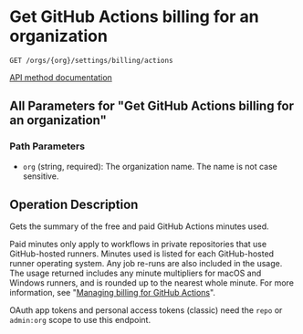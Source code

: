 # Get GitHub Actions billing for an organization

`GET /orgs/{org}/settings/billing/actions`

[API method documentation](https://docs.github.com/rest/billing/billing#get-github-actions-billing-for-an-organization)

## All Parameters for "Get GitHub Actions billing for an organization"

### Path Parameters

- `org` (string, required): The organization name. The name is not case sensitive.

## Operation Description

Gets the summary of the free and paid GitHub Actions minutes used.

Paid minutes only apply to workflows in private repositories that use GitHub-hosted runners. Minutes used is listed for each GitHub-hosted runner operating system. Any job re-runs are also included in the usage. The usage returned includes any minute multipliers for macOS and Windows runners, and is rounded up to the nearest whole minute. For more information, see "[Managing billing for GitHub Actions](https://docs.github.com/github/setting-up-and-managing-billing-and-payments-on-github/managing-billing-for-github-actions)".

OAuth app tokens and personal access tokens (classic) need the `repo` or `admin:org` scope to use this endpoint.
